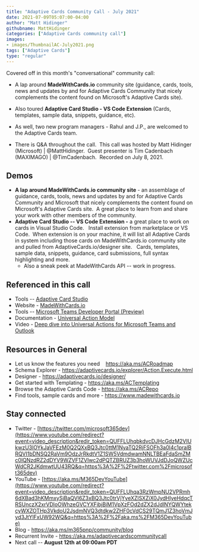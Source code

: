 ```yaml
---
title: "Adaptive Cards Community Call - July 2021"
date: 2021-07-09T05:07:00-04:00
author: "Matt Hidinger"
githubname: MattHidinger
categories: ["Adaptive Cards community call"]
images: 
- images/ThumbnailAC-July2021.png
tags: ["Adaptive Cards"]
type: "regular"
---
```


Covered off in this month's "conversational" community call:

-  A lap
around **MadeWithCards.io** community site (guidance, cards, tools, news
and updates by and for Adaptive Cards Community that nicely complements
the content found on Microsoft's Adaptive Cards site).  
- Also toured
**Adaptive Card Studio - VS Code Extension** (Cards, templates, sample
data, snippets, guidance, etc).   

- As well, two new program managers -
Rahul and J.P., are welcomed to the Adaptive Cards team.    

- There is Q&A
throughout the call.  This call was hosted by Matt Hidinger (Microsoft)
| @MattHidinger.  Guest presenter is Tim Cadenbach (MAXIMAGO) |
@TimCadenbach.  Recorded on July 8, 2021.


## Demos

-   **A lap around MadeWithCards.io community site** - an assemblage of
    guidance, cards, tools, news and updates by and for Adaptive Cards
    Community and Microsoft that nicely complements the content found on
    Microsoft's Adaptive Cards site.  A great place to learn from and
    share your work with other members of the community.    
-   **Adaptive Card Studio -- VS Code Extension -** a great place to
    work on cards in Visual Studio Code.   Install extension from
    marketplace or VS Code.  When extension is on your machine, it will
    list all Adaptive Cards in system including those cards on
    MadeWithCards.io community site and pulled from
    AdaptiveCards.io/designer site.   Cards, templates, sample data,
    snippets, guidance, card submissions, full syntax highlighting and
    more.   
    - Also a sneak peek at MadeWithCards API -- work in progress. 

## Referenced in this call

-   Tools -- [Adaptive Card
    Studio](https://marketplace.visualstudio.com/items?itemName=madewithcardsio.adaptivecardsstudiobeta) 
-   Website - [MadeWithCards.io](https://madewithcards.io/) 
-   Tools -- [Microsoft Teams Developer Portal
    (Preview)](http://dev.teams.microsoft.com) 
-   Documentation - [Universal Action
    Model](https://docs.microsoft.com/adaptive-cards/authoring-cards/universal-action-model) 
-   Video - [Deep dive into Universal Actions for Microsoft Teams and
    Outlook](https://youtu.be/mwWAFw8df50) 

## Resources in General

-   Let us know the features you need    <https://aka.ms/ACRoadmap>
-   Schema Explorer -
    <https://adaptivecards.io/explorer/Action.Execute.html>
-   Designer - <https://adaptivecards.io/designer/> 
-   Get started with Templating - <https://aka.ms/ACTemplating>
-   Browse the Adaptive Cards Code - <https://aka.ms/ACRepo>
-   Find tools, sample cards and more - <https://www.madewithcards.io>

## Stay connected

-   Twitter -
    [https://twitter.com/microsoft365dev](https://www.youtube.com/redirect?event=video_description&redir_token=QUFFLUhqbkdvcDJHcGdzM2VIUkwzU3lOYkJaVFEzM0Q2QXxBQ3Jtc0ttM1NyaTQ2RjFSOFh3a0l4c1pralBRQVI1bDNSQ2RaVm9OdzJrRkdtV1Z1SW5VdmdwamNNLTBEaFdaSmZMc0lQNzdRZ2dDYV9WZVF1ZVIwc2dPQTZBRUZ3b3hoWUVJdDJoQWZUcWdCR2JKdmwtUU43RQ&q=https%3A%2F%2Ftwitter.com%2Fmicrosoft365dev)​
-   YouTube -
    [https://aka.ms/M365DevYouTube](https://www.youtube.com/redirect?event=video_description&redir_token=QUFFLUhqa3RzWmpNU2VPRmh6dXBad3hKMmxySjBaQVl6Z3xBQ3Jtc0trVjYyeXZlSXZiX0JydHlyeHdqcTRSUnczX2xrVDloOWhzeGVCYXFibjBiM1VpXzFOd2dZX2dJdlNYQWYtekcyWXZOTHp3VkdoU2JsdmNVQ3dtdkw2ZHF0cVdCS29TQmJ1Z3hoVmJyd3JtYlFxUW92WQ&q=https%3A%2F%2Faka.ms%2FM365DevYouTube)​
-   Blog - <https://aka.ms/m365pnp/community/blog>
-   Recurrent Invite - <https://aka.ms/adaptivecardscommunitycall>
-   Next call -- **August 12th** **at 09:00am PDT**
